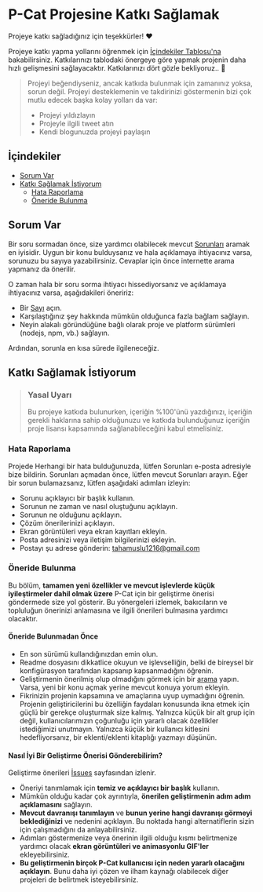 <!-- omit in toc -->
# P-Cat Projesine Katkı Sağlamak

Projeye katkı sağladığınız için teşekkürler! ❤️

Projeye katkı yapma yollarını öğrenmek için [İçindekiler Tablosu'na](#i̇çindekiler) bakabilirsiniz. Katkılarınızı tablodaki önergeye göre yapmak projenin daha hızlı gelişmesini sağlayacaktır. Katkılarınızı dört gözle bekliyoruz.. 🎉

> Projeyi beğendiyseniz, ancak katkıda bulunmak için zamanınız yoksa, sorun değil. Projeyi desteklemenin ve takdirinizi göstermenin bizi çok mutlu edecek başka kolay yolları da var:
> - Projeyi yıldızlayın
> - Projeyle ilgili tweet atın
> - Kendi blogunuzda projeyi paylaşın

<!-- omit in toc -->
## İçindekiler

- [Sorum Var](#sorum-var)
- [Katkı Sağlamak İstiyorum](#katkı-sağlamak-i̇stiyorum)
  - [Hata Raporlama](#hata-raporlama)
  - [Öneride Bulunma](#öneride-bulunma)

## Sorum Var

Bir soru sormadan önce, size yardımcı olabilecek mevcut [Sorunları](https://github.com/TahaMuslu/PCAT/issues) aramak en iyisidir. Uygun bir konu bulduysanız ve hala açıklamaya ihtiyacınız varsa, sorunuzu bu sayıya yazabilirsiniz. Cevaplar için önce internette arama yapmanız da önerilir.

O zaman hala bir soru sorma ihtiyacı hissediyorsanız ve açıklamaya ihtiyacınız varsa, aşağıdakileri öneririz:

- Bir [Sayı](https://github.com/TahaMuslu/PCAT/issues/new) açın.
- Karşılaştığınız şey hakkında mümkün olduğunca fazla bağlam sağlayın.
- Neyin alakalı göründüğüne bağlı olarak proje ve platform sürümleri (nodejs, npm, vb.) sağlayın.

Ardından, sorunla en kısa sürede ilgileneceğiz.


## Katkı Sağlamak İstiyorum

> ### Yasal Uyarı <!-- omit in toc -->
> Bu projeye katkıda bulunurken, içeriğin %100'ünü yazdığınızı, içeriğin gerekli haklarına sahip olduğunuzu ve katkıda bulunduğunuz içeriğin proje lisansı kapsamında sağlanabileceğini kabul etmelisiniz.

### Hata Raporlama

Projede Herhangi bir hata bulduğunuzda, lütfen Sorunları e-posta adresiyle bize bildirin. Sorunları açmadan önce, lütfen mevcut Sorunları arayın. Eğer bir sorun bulamazsanız, lütfen aşağıdaki adımları izleyin:
- Sorunu açıklayıcı bir başlık kullanın.
- Sorunun ne zaman ve nasıl oluştuğunu açıklayın.
- Sorunun ne olduğunu açıklayın.
- Çözüm önerilerinizi açıklayın.
- Ekran görüntüleri veya ekran kayıtları ekleyin.
- Posta adresinizi veya iletişim bilgilerinizi ekleyin.
- Postayı şu adrese gönderin: tahamuslu1216@gmail.com

### Öneride Bulunma

Bu bölüm, **tamamen yeni özellikler ve mevcut işlevlerde küçük iyileştirmeler dahil olmak üzere** P-Cat için bir geliştirme önerisi göndermede size yol gösterir. Bu yönergeleri izlemek, bakıcıların ve topluluğun önerinizi anlamasına ve ilgili önerileri bulmasına yardımcı olacaktır.

<!-- omit in toc -->
#### Öneride Bulunmadan Önce

- En son sürümü kullandığınızdan emin olun.
- Readme dosyasını dikkatlice okuyun ve işlevselliğin, belki de bireysel bir konfigürasyon tarafından kapsanıp kapsanmadığını öğrenin.
- Geliştirmenin önerilmiş olup olmadığını görmek için bir [arama](https://github.com/TahaMuslu/PCAT/issues) yapın. Varsa, yeni bir konu açmak yerine mevcut konuya yorum ekleyin.
- Fikrinizin projenin kapsamına ve amaçlarına uyup uymadığını öğrenin. Projenin geliştiricilerini bu özelliğin faydaları konusunda ikna etmek için güçlü bir gerekçe oluşturmak size kalmış. Yalnızca küçük bir alt grup için değil, kullanıcılarımızın çoğunluğu için yararlı olacak özellikler istediğimizi unutmayın. Yalnızca küçük bir kullanıcı kitlesini hedefliyorsanız, bir eklenti/eklenti kitaplığı yazmayı düşünün.

<!-- omit in toc -->
#### Nasıl İyi Bir Geliştirme Önerisi Gönderebilirim?

Geliştirme önerileri [İssues](https://github.com/TahaMuslu/PCAT/issues) sayfasından izlenir.

- Öneriyi tanımlamak için **temiz ve açıklayıcı bir başlık** kullanın.
- Mümkün olduğu kadar çok ayrıntıyla, **önerilen geliştirmenin adım adım açıklamasını** sağlayın.
- **Mevcut davranışı tanımlayın** ve **bunun yerine hangi davranışı görmeyi beklediğinizi** ve nedenini açıklayın. Bu noktada hangi alternatiflerin sizin için çalışmadığını da anlayabilirsiniz.
- Adımları göstermenize veya önerinin ilgili olduğu kısmı belirtmenize yardımcı olacak **ekran görüntüleri ve animasyonlu GIF'ler** ekleyebilirsiniz.
- **Bu geliştirmenin birçok P-Cat kullanıcısı için neden yararlı olacağını açıklayın**. Bunu daha iyi çözen ve ilham kaynağı olabilecek diğer projeleri de belirtmek isteyebilirsiniz.